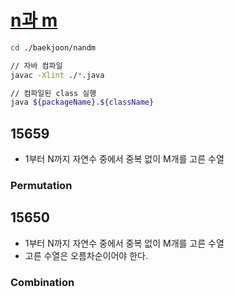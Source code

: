 # [n과 m](https://www.acmicpc.net/workbook/view/2052)

```sh
cd ./baekjoon/nandm

// 자바 컴파일
javac -Xlint ./*.java

// 컴파일된 class 실행
java ${packageName}.${className}
```

## 15659

- 1부터 N까지 자연수 중에서 중복 없이 M개를 고른 수열

### Permutation

## 15650

- 1부터 N까지 자연수 중에서 중복 없이 M개를 고른 수열
- 고른 수열은 오름차순이어야 한다.

### Combination
